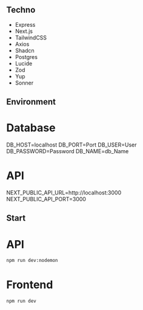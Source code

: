 ## Techno

- Express
- Next.js
- TailwindCSS
- Axios
- Shadcn
- Postgres
- Lucide
- Zod
- Yup
- Sonner

## Environment

# Database

DB_HOST=localhost
DB_PORT=Port
DB_USER=User
DB_PASSWORD=Password
DB_NAME=db_Name

# API

NEXT_PUBLIC_API_URL=http://localhost:3000
NEXT_PUBLIC_API_PORT=3000


## Start

# API

```bash
npm run dev:nodemon
```

# Frontend

```bash
npm run dev
```
